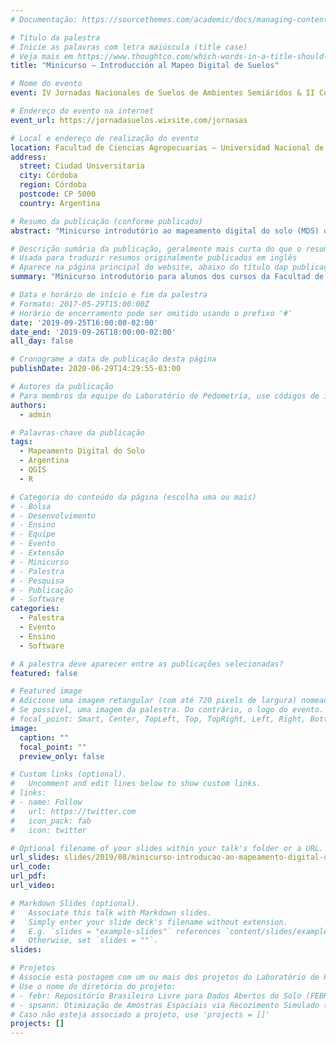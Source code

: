 ```yaml
---
# Documentação: https://sourcethemes.com/academic/docs/managing-content/

# Título da palestra
# Inicie as palavras com letra maiúscula (title case)
# Veja mais em https://www.thoughtco.com/which-words-in-a-title-should-be-capitalized-1691026
title: "Minicurso – Introducción al Mapeo Digital de Suelos"

# Nome do evento
event: IV Jornadas Nacionales de Suelos de Ambientes Semiáridos & II Congreso Escuela en Estadística Espacial

# Endereço do evento na internet
event_url: https://jornadasuelos.wixsite.com/jornasas

# Local e endereço de realização do evento
location: Facultad de Ciencias Agropecuarias – Universidad Nacional de Córdoba
address:
  street: Ciudad Universitaria
  city: Córdoba
  region: Córdoba
  postcode: CP 5000
  country: Argentina

# Resumo da publicação (conforme publicado)
abstract: "Minicurso introdutório ao mapeamento digital do solo (MDS) ofertado aos alunos dos cursos da Facultad de Ciencias Agropecuarias da Universidad Nacional de Córdoba como parte das atividades da IV Jornadas Nacionales de Suelos de Ambientes Semiáridos & II Congreso Escuela en Estadística Espacial. Os seguintes tópicos são abordados: preparação do ambiente computacional, bases do mapeamento digital do solo, dados do solo, dados das covariáveis, modelos (geo)estatísticos, incerteza das predições, e validação das predições. Os softwares utilizados nas atividades práticas são livres e de código aberto, com destaque para o QGIS e o R."

# Descrição sumária da publicação, geralmente mais curta do que o resumo publicado
# Usada para traduzir resumos originalmente publicados em inglês
# Aparece na página principal do website, abaixo do título dap publicação
summary: "Minicurso introdutório para alunos dos cursos da Facultad de Ciencias Agropecuarias da Universidad Nacional de Córdoba como parte das atividades da IV Jornadas Nacionales de Suelos de Ambientes Semiáridos & II Congreso Escuela en Estadística Espacial. O curso inclui tópicos como preparação do ambiente computacional, bases do mapeamento digital do solo, dados do solo e covariáveis, modelos (geo)estatísticos, incerteza e validação das predições. Todos os softwares utilizados são livres e de código aberto, com destaque para o QGIS e o R."

# Data e horário de início e fim da palestra
# Formato: 2017-05-29T15:00:00Z
# Horário de encerramento pode ser omitido usando o prefixo '#'
date: '2019-09-25T16:00:00-02:00'
date_end: '2019-09-26T18:00:00-02:00'
all_day: false

# Cronograme a data de publicação desta página
publishDate: 2020-06-29T14:29:55-03:00

# Autores da publicação
# Para membros da equipe do Laboratório de Pedometria, use códigos de identificação conforme 'content/authors'
authors:
  - admin

# Palavras-chave da publicação
tags:
  - Mapeamento Digital do Solo
  - Argentina
  - QGIS
  - R

# Categoria do conteúdo da página (escolha uma ou mais)
# - Bolsa
# - Desenvolvimento
# - Ensino
# - Equipe
# - Evento
# - Extensão
# - Minicurso
# - Palestra
# - Pesquisa
# - Publicação
# - Software
categories:
  - Palestra
  - Evento
  - Ensino
  - Software

# A palestra deve aparecer entre as publicações selecionadas?
featured: false

# Featured image
# Adicione uma imagem retangular (com até 720 pixels de largura) nomeada 'featured' ao diretório desta publicação
# Se possível, uma imagem da palestra. Do contrário, o logo do evento.
# focal_point: Smart, Center, TopLeft, Top, TopRight, Left, Right, BottomLeft, Bottom, BottomRight
image:
  caption: ""
  focal_point: ""
  preview_only: false

# Custom links (optional).
#   Uncomment and edit lines below to show custom links.
# links:
# - name: Follow
#   url: https://twitter.com
#   icon_pack: fab
#   icon: twitter

# Optional filename of your slides within your talk's folder or a URL.
url_slides: slides/2019/08/minicurso-introducao-ao-mapeamento-digital-do-solo
url_code:
url_pdf:
url_video:

# Markdown Slides (optional).
#   Associate this talk with Markdown slides.
#   Simply enter your slide deck's filename without extension.
#   E.g. `slides = "example-slides"` references `content/slides/example-slides.md`.
#   Otherwise, set `slides = ""`.
slides: 

# Projetos
# Associe esta postagem com um ou mais dos projetos do Laboratório de Pedometria
# Use o nome do diretório do projeto:
# - febr: Repositório Brasileiro Livre para Dados Abertos do Solo (FEBR)
# - spsann: Otimização de Amostras Espaciais via Recozimento Simulado (SPSANN)
# Caso não esteja associado a projeto, use 'projects = []'
projects: []
---
```

